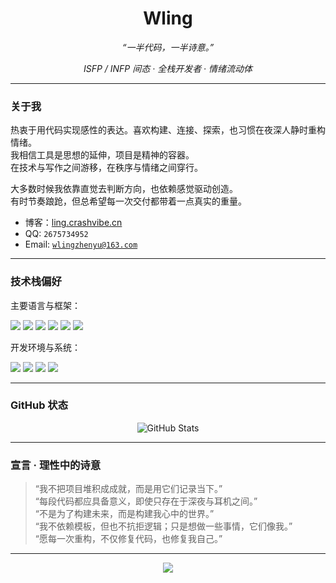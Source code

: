 <h1 align="center">Wling</h1>
<p align="center"><i>“一半代码，一半诗意。”</i></p>
<p align="center"><i>ISFP / INFP 间态 · 全栈开发者 · 情绪流动体</i></p>

---

### 关于我

热衷于用代码实现感性的表达。喜欢构建、连接、探索，也习惯在夜深人静时重构情绪。  
我相信工具是思想的延伸，项目是精神的容器。  
在技术与写作之间游移，在秩序与情绪之间穿行。

大多数时候我依靠直觉去判断方向，也依赖感觉驱动创造。  
有时节奏踉跄，但总希望每一次交付都带着一点真实的重量。

- 博客：[ling.crashvibe.cn](https://ling.crashvibe.cn/)
- QQ: `2675734952`  
- Email: [`wlingzhenyu@163.com`](mailto:wlingzhenyu@163.com)

---

### 技术栈偏好

主要语言与框架：

<p>
  <img src="https://img.shields.io/badge/Python-3e74a2?style=flat-square&logo=python&logoColor=fff" />
  <img src="https://img.shields.io/badge/Java-FF7800?style=flat-square&logo=java&logoColor=fff" />
  <img src="https://img.shields.io/badge/TypeScript-3178C6?style=flat-square&logo=typescript&logoColor=fff" />
  <img src="https://img.shields.io/badge/Vue-4FC08D?style=flat-square&logo=vue.js&logoColor=fff" />
  <img src="https://img.shields.io/badge/Nuxt-00DC82?style=flat-square&logo=nuxtdotjs&logoColor=fff" />
  <img src="https://img.shields.io/badge/Docker-2496ED?style=flat-square&logo=docker&logoColor=fff" />
</p>

开发环境与系统：

<p>
  <img src="https://img.shields.io/badge/macOS-000000?style=flat-square&logo=apple&logoColor=fff" />
  <img src="https://img.shields.io/badge/Debian-A81D33?style=flat-square&logo=debian&logoColor=fff" />
  <img src="https://img.shields.io/badge/Windows-0078D6?style=flat-square&logo=windows&logoColor=fff" />
  <img src="https://img.shields.io/badge/VSCode-007ACC?style=flat-square&logo=visualstudiocode&logoColor=fff" />
</p>

---

### GitHub 状态

<div align="center">
  <img src="https://github-readme-stats.vercel.app/api?username=wling-art&show_icons=true&theme=radical" alt="GitHub Stats" />
</div>

---

### 宣言 · 理性中的诗意

> “我不把项目堆积成成就，而是用它们记录当下。”  
> “每段代码都应具备意义，即使只存在于深夜与耳机之间。”  
> “不是为了构建未来，而是构建我心中的世界。”  
> “我不依赖模板，但也不抗拒逻辑；只是想做一些事情，它们像我。”  
> “愿每一次重构，不仅修复代码，也修复我自己。”

---

<div align="center">
  <img src="https://moe-counter.glitch.me/get/@wling?theme=rule34" />
</div>
